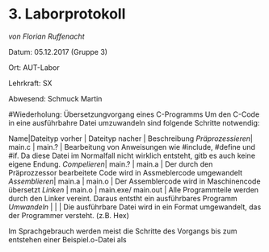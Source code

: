 # **3. Laborprotokoll** 

*von Florian Ruffenacht*

Datum: 05.12.2017 (Gruppe 3)

Ort: AUT-Labor

Lehrkraft: SX

Abwesend: Schmuck Martin

#Wiederholung: Übersetzungvorgang eines C-Programms
Um den C-Code in eine ausführbahre Datei umzuwandeln sind folgende Schritte notwendig:

Name|Dateityp vorher | Dateityp nacher | Beschreibung
*Präprozessieren*| main.c | main.? | Bearbeitung von Anweisungen wie #include, #define und #if. Da diese Datei im Normalfall nicht wirklich entsteht, gitb es  auch keine eigene Endung.
*Compelieren*| main.? | main.a | Der durch den Präprozzessor bearbeitete Code wird in Assmeblercode umgewandelt
*Assemblieren*| main.a | main.o | Der Assemblercode wird in Maschinencode übersetzt
*Linken* | main.o | main.exe/ main.out |  Alle Programmteile werden durch den Linker vereint. Daraus entstht ein ausführbares Programm
*Umwandeln* | | | Die ausführbare Datei wird in ein Format umgewandelt, das der Programmer versteht. (z.B. Hex)

Im Sprachgebrauch werden meist die Schritte des Vorgangs bis zum entstehen einer Beispiel.o-Datei als 
